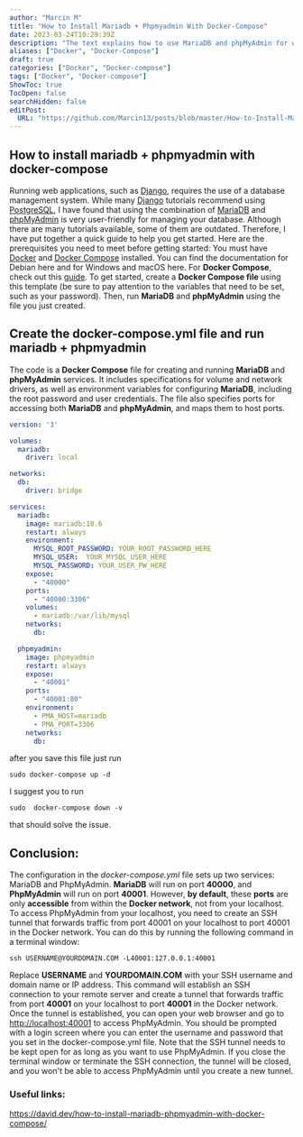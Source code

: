 ```yaml
---
author: "Marcin M"
title: "How to Install Mariadb + Phpmyadmin With Docker-Compose"
date: 2023-03-24T10:29:39Z
description: "The text explains how to use MariaDB and phpMyAdmin for web application management with Docker-Compose."
aliases: ["Docker", "Docker-Compose"]
draft: true
categories: ["Docker", "Docker-compose"]
tags: ["Docker", "Docker-compose"]
ShowToc: true
TocOpen: false
searchHidden: false
editPost:
  URL: "https://github.com/Marcin13/posts/blob/master/How-to-Install-Mariadb-+-Phpmyadmin-With-Docker---Compose.md"
---
```

## How to install mariadb + phpmyadmin with docker-compose
Running web applications, such as [Django](https://www.djangoproject.com/), requires the use of a database management system. 
While many [Django](https://www.djangoproject.com/) tutorials recommend using [PostgreSQL](https://www.postgresql.org/),
I have found that using the combination of [MariaDB](https://mariadb.com/) and [phpMyAdmin](https://www.phpmyadmin.net/) 
is very user-friendly for managing your database.
Although there are many tutorials available, some of them are outdated. Therefore, 
I have put together a quick guide to help you get started. Here are the prerequisites you need to meet before getting started:
You must have [Docker](https://www.docker.com/) and [Docker Compose](https://docs.docker.com/compose/) installed. You can find the documentation for Debian here and for Windows and macOS here. 
For **Docker Compose**, check out this [guide](https://docs.docker.com/compose/install/linux/).
To get started, create a **Docker Compose file** using this template (be sure to pay attention to the variables that need 
to be set, such as your password). Then, run **MariaDB** and **phpMyAdmin** using the file you just created.

## Create the docker-compose.yml file and run mariadb + phpmyadmin
The code is a **Docker Compose** file for creating and running **MariaDB** and **phpMyAdmin** services. 
It includes specifications for volume and network drivers, as well as environment variables for configuring **MariaDB**, 
including the root password and user credentials. The file also specifies ports for accessing 
both **MariaDB** and **phpMyAdmin**, and maps them to host ports.

```yaml
version: '3'

volumes:
  mariadb:
    driver: local

networks:
  db:
    driver: bridge

services:
  mariadb:
    image: mariadb:10.6
    restart: always
    environment:
      MYSQL_ROOT_PASSWORD: YOUR_ROOT_PASSWORD_HERE
      MYSQL_USER:  YOUR_MYSQL_USER_HERE
      MYSQL_PASSWORD: YOUR_USER_PW_HERE
    expose:
      - "40000"
    ports:
      - "40000:3306"
    volumes:
      - mariadb:/var/lib/mysql
    networks:
      db:

  phpmyadmin:
    image: phpmyadmin
    restart: always
    expose:
      - "40001"
    ports:
      - "40001:80"
    environment:
      - PMA_HOST=mariadb
      - PMA_PORT=3306
    networks:
      db:
```
after you save this file just run

```shell
sudo docker-compose up -d
```
I suggest you to run
```shell
sudo  docker-compose down -v
```
that should solve the issue.

## Conclusion:
The configuration in the _docker-compose.yml_ file sets up two services: MariaDB and PhpMyAdmin. **MariaDB** will run on port 
**40000**, and **PhpMyAdmin** will run on port **40001**. However, **by default**, these **ports** are only **accessible** from within the **Docker network**, not from your localhost.
To access PhpMyAdmin from your localhost, you need to create an SSH tunnel that forwards traffic from port 40001 on your 
localhost to port 40001 in the Docker network. You can do this by running the following command in a terminal window:
```shell
ssh USERNAME@YOURDOMAIN.COM -L40001:127.0.0.1:40001
```
Replace **USERNAME** and **YOURDOMAIN.COM** with your SSH username and domain name or IP address. This command will establish an
SSH connection to your remote server and create a tunnel that forwards traffic from port **40001** on your localhost to port
**40001** in the Docker network.
Once the tunnel is established, you can open your web browser and go to [http://localhost:40001](http://localhost:40001) to access PhpMyAdmin. 
You should be prompted with a login screen where you can enter the username and password that you set in the docker-compose.yml file.
Note that the SSH tunnel needs to be kept open for as long as you want to use PhpMyAdmin. 
If you close the terminal window or terminate the SSH connection, the tunnel will be closed, and you won't be able to 
access PhpMyAdmin until you create a new tunnel.



[//]:(![Screenshot.png]&#40;http://marcinmitruk.link/img/How-to-Install-Mariadb-+-Phpmyadmin-With-Docker---Compose/Screenshot1.png&#41;)






### Useful links:
https://david.dev/how-to-install-mariadb-phpmyadmin-with-docker-compose/

